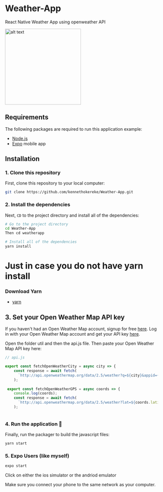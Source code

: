 # Weather-App
React Native Weather App using openweather API

<img src="https://github.com/Weather-App/weatherapp/blob/master/assets/weatherapp.jpg" alt="alt text" width="250" height="250" 
data-canonical-src="https://github.com/Weather-App/weatherapp/blob/master/assets/weatherapp.jpg"> 



## Requirements
The following packages are required to run this application example:
* [Node.js](https://nodejs.org)
* [Expo](https://expo.io) mobile app

## Installation

### 1. Clone this repository
First, clone this repository to your local computer:

```bash
git clone https://github.com/kennethokereke/Weather-App.git
```

### 2. Install the dependencies
Next, `CD` to the project directory and install all of the dependencies:

```bash
# Go to the project directory
cd Weather-App
Then cd weatherapp

# Install all of the dependencies
yarn install
```

# Just in case you do not have yarn install

### Download Yarn
* [yarn](https://yarnpkg.com/lang/en/docs/install/#mac-stable)

## 3. Set your Open Weather Map API key
If you haven't had an Open Weather Map account, signup for free [here](https://home.openweathermap.org/users/sign_up). Log in with your Open Weather Map account and get your API key [here](https://home.openweathermap.org/api_keys).

Open the folder util and then the api.js file. Then paste your Open Weather Map API key here:

```js
// api.js

export const fetchOpenWeatherCity = async city => {
    const response = await fetch(
      `http://api.openweathermap.org/data/2.5/weather?q=${city}&appid={API KEY HERE. DONT NOT ADD BRACKETS AROUND YOUR KEY THIS IS AN EXAMPLE}&units=metric`,
    );
    
 export const fetchOpenWeatherGPS = async coords => {
    console.log(coords);
    const response = await fetch(
      `http://api.openweathermap.org/data/2.5/weather?lat=${coords.latitude}&lon=${coords.longitude}&appid={ ADD YOUR KEY HERE }&units=metric`,
    );
    
```

### 4. Run the application 🎉

Finally, run the packager to build the javascript files:

```bash
yarn start
```

### 5. Expo Users (like myself)

```bash
expo start
```

Click on either the ios simulator or the andriod emulator 

Make sure you connect your phone to the same network as your computer. 

